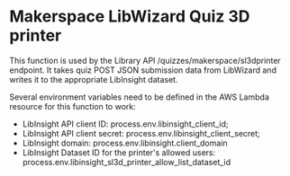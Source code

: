 # Makerspace LibWizard Quiz 3D printer
This function is used by the Library API /quizzes/makerspace/sl3dprinter endpoint. It takes quiz POST JSON submission data from LibWizard and writes it to the appropriate LibInsight dataset.

Several environment variables need to be defined in the AWS Lambda resource for this function to work:
- LibInsight API client ID: process.env.libinsight_client_id;
- LibInsight API client secret: process.env.libinsight_client_secret;
- LibInsight domain: process.env.libinsight.client_domain
- LibInsight Dataset ID for the printer's allowed users: process.env.libinsight_sl3d_printer_allow_list_dataset_id

